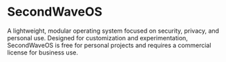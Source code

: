 # SecondWaveOS
A lightweight, modular operating system focused on security, privacy, and personal use. Designed for customization and experimentation, SecondWaveOS is free for personal projects and requires a commercial license for business use.
